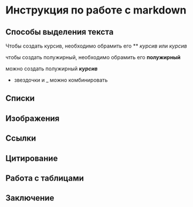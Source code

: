 # Инструкция по работе с markdown

## Способы выделения текста

Чтобы создать курсив, необходимо обрамить его **  *курсив* или _курсив_

чтобы создать полужирный, необходимо обрамить его **полужирный**

можно создать полужирный _**курсив**_

* звездочки и _ можно комбинировать


## Списки

## Изображения

## Ссылки

## Цитирование

## Работа с таблицами

## Заключение
